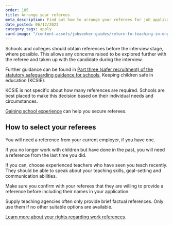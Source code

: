 ```yaml
---
order: 105
title: Arrange your referees
meta_description: Find out how to arrange your referees for job applications to return to teaching.
date_posted: 06/12/2023
category_tags: apply
card-image: "/content-assets/jobseeker-guides/return-to-teaching-in-england/arrange-your-referees.png"
---
```


Schools and colleges should obtain references before the interview stage, where possible. This allows any concerns raised to be explored further with the referee and taken up with the candidate during the interview. 
 
Further guidance can be found in [Part three (safer recruitment) of the statutory safeguarding guidance for schools](https://www.gov.uk/government/publications/keeping-children-safe-in-education--2?), Keeping children safe in education (KCSIE).   
 
KCSIE is not specific about how many references are required. Schools are best placed to make this decision based on their individual needs and circumstances. 
 
[Gaining school experience](/jobseeker-guides/return-to-teaching-in-england/find-classroom-experience) can help you secure referees. 
 
## How to select your referees 
 
You will need a reference from your current employer, if you have one. 

If you no longer work with children but have done in the past, you will need a reference from the last time you did. 

If you can, choose experienced teachers who have seen you teach recently. They should be able to speak about your teaching skills, goal-setting and communication abilities. 

Make sure you confirm with your referees that they are willing to provide a reference before including their names in your application. 

Supply teaching agencies often only provide brief factual references. Only use them if no other suitable options are available. 
 
[Learn more about your rights regarding work references](https://www.gov.uk/work-reference?). 